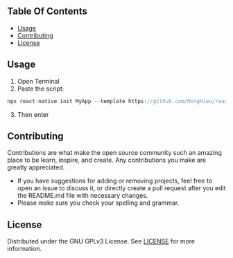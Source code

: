 ## Table Of Contents

- [Usage](#usage)
- [Contributing](#contributing)
- [License](#license)

## Usage

1. Open Terminal
2. Paste the script:  

```ts
npx react-native init MyApp --template https://github.com/MingHieu/react-native-template.git
```

3. Then enter

## Contributing

Contributions are what make the open source community such an amazing place to be learn, inspire, and create. Any contributions you make are greatly appreciated.

- If you have suggestions for adding or removing projects, feel free to open an issue to discuss it, or directly create a pull request after you edit the README.md file with necessary changes.
- Please make sure you check your spelling and grammar.

## License

Distributed under the GNU GPLv3 License. See [LICENSE](./LICENSE) for more information.

